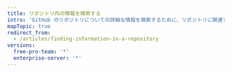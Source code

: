 ```yaml
---
title: リポジトリ内の情報を検索する
intro: 'GitHub のリポジトリについての詳細な情報を検索するために、リポジトリに関連する Issue とプルリクエストをフィルタリング、ソート、および検索できます。'
mapTopic: true
redirect_from:
  - /articles/finding-information-in-a-repository
versions:
  free-pro-team: '*'
  enterprise-server: '*'
---
```


